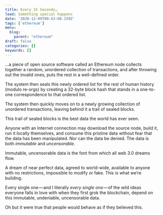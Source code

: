 ```yaml
---
title: Every 15 Seconds…
lead: Something special happens
date: '2020-12-09T09:43:00.250Z'
tags: ['ethereum']
menu: 
  blog:
    parent: "ethereum"
draft: false
categories: []
keywords: []
---
```


…a piece of open source software called an Ethereum node collects together a random, unordered collection of transactions, and after throwing out the invalid ones, puts the rest in a well-defined order.

The system then seals this newly ordered list for the rest of human history (modulo re-orgs) by creating a 32-byte block hash that stands in a one-to-one correspondence to that ordered list.

The system then quickly moves on to a newly growing collection of unordered transactions, leaving behind it a trail of sealed blocks.

This trail of sealed blocks is the best data the world has ever seen.

Anyone with an Internet connection may download the source node, build it, run it locally themselves, and consume this pristine data without fear that the data has been manipulated. Nor can the data be denied. The data is both _immutable_ and _uncensorable_.

Immutable, uncensorable data is the font from which all web 3.0 dreams flow.

A dream of near perfect data, agreed to world-wide, available to anyone with no restrictions, impossible to modify or fake. This is what we’re building.

Every single one — and I literally _every single one_ — of the wild ideas everyone falls in love with when they first grok the blockchain, depend on this immutable, undeniable, uncensorable data.

Oh but it were true that people would behave as if they believed this.

